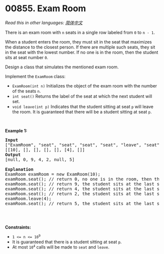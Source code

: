# 00855. Exam Room

  _Read this in other languages:_
    [_简体中文_](README.zh-CN.md)

<p>There is an exam room with <code>n</code> seats in a single row labeled from <code>0</code> to <code>n - 1</code>.</p>

<p>When a student enters the room, they must sit in the seat that maximizes the distance to the closest person. If there are multiple such seats, they sit in the seat with the lowest number. If no one is in the room, then the student sits at seat number <code>0</code>.</p>

<p>Design a class that simulates the mentioned exam room.</p>

<p>Implement the <code>ExamRoom</code> class:</p>

<ul>
	<li><code>ExamRoom(int n)</code> Initializes the object of the exam room with the number of the seats <code>n</code>.</li>
	<li><code>int seat()</code> Returns the label of the seat at which the next student will set.</li>
	<li><code>void leave(int p)</code> Indicates that the student sitting at seat <code>p</code> will leave the room. It is guaranteed that there will be a student sitting at seat <code>p</code>.</li>
</ul>

<p>&nbsp;</p>
<p><strong>Example 1:</strong></p>

<pre>
<strong>Input</strong>
[&quot;ExamRoom&quot;, &quot;seat&quot;, &quot;seat&quot;, &quot;seat&quot;, &quot;seat&quot;, &quot;leave&quot;, &quot;seat&quot;]
[[10], [], [], [], [], [4], []]
<strong>Output</strong>
[null, 0, 9, 4, 2, null, 5]

<strong>Explanation</strong>
ExamRoom examRoom = new ExamRoom(10);
examRoom.seat(); // return 0, no one is in the room, then the student sits at seat number 0.
examRoom.seat(); // return 9, the student sits at the last seat number 9.
examRoom.seat(); // return 4, the student sits at the last seat number 4.
examRoom.seat(); // return 2, the student sits at the last seat number 2.
examRoom.leave(4);
examRoom.seat(); // return 5, the student sits at the last seat number 5.

</pre>

<p>&nbsp;</p>
<p><strong>Constraints:</strong></p>

<ul>
	<li><code>1 &lt;= n &lt;= 10<sup>9</sup></code></li>
	<li>It is guaranteed that there is a student sitting at seat <code>p</code>.</li>
	<li>At most <code>10<sup>4</sup></code> calls will be made to <code>seat</code> and <code>leave</code>.</li>
</ul>
